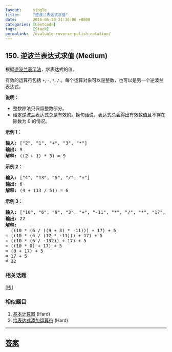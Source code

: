 ```yaml
---
layout:     single
title:      "逆波兰表达式求值"
date:       2016-05-30 21:30:00 +0800
categories: [Leetcode]
tags:       [Stack]
permalink:  /evaluate-reverse-polish-notation/
---
```


## 150. 逆波兰表达式求值 (Medium)

<p>根据<a href="https://baike.baidu.com/item/%E9%80%86%E6%B3%A2%E5%85%B0%E5%BC%8F/128437" target="_blank">逆波兰表示法</a>，求表达式的值。</p>

<p>有效的运算符包括&nbsp;<code>+</code>,&nbsp;<code>-</code>,&nbsp;<code>*</code>,&nbsp;<code>/</code>&nbsp;。每个运算对象可以是整数，也可以是另一个逆波兰表达式。</p>

<p><strong>说明：</strong></p>

<ul>
	<li>整数除法只保留整数部分。</li>
	<li>给定逆波兰表达式总是有效的。换句话说，表达式总会得出有效数值且不存在除数为 0 的情况。</li>
</ul>

<p><strong>示例&nbsp;1：</strong></p>

<pre><strong>输入:</strong> [&quot;2&quot;, &quot;1&quot;, &quot;+&quot;, &quot;3&quot;, &quot;*&quot;]
<strong>输出:</strong> 9
<strong>解释:</strong> ((2 + 1) * 3) = 9
</pre>

<p><strong>示例&nbsp;2：</strong></p>

<pre><strong>输入:</strong> [&quot;4&quot;, &quot;13&quot;, &quot;5&quot;, &quot;/&quot;, &quot;+&quot;]
<strong>输出:</strong> 6
<strong>解释:</strong> (4 + (13 / 5)) = 6
</pre>

<p><strong>示例&nbsp;3：</strong></p>

<pre><strong>输入:</strong> [&quot;10&quot;, &quot;6&quot;, &quot;9&quot;, &quot;3&quot;, &quot;+&quot;, &quot;-11&quot;, &quot;*&quot;, &quot;/&quot;, &quot;*&quot;, &quot;17&quot;, &quot;+&quot;, &quot;5&quot;, &quot;+&quot;]
<strong>输出:</strong> 22
<strong>解释:</strong> 
  ((10 * (6 / ((9 + 3) * -11))) + 17) + 5
= ((10 * (6 / (12 * -11))) + 17) + 5
= ((10 * (6 / -132)) + 17) + 5
= ((10 * 0) + 17) + 5
= (0 + 17) + 5
= 17 + 5
= 22</pre>

### 相关话题
  [[栈](https://github.com/openset/leetcode/tree/master/tag/stack/README.md)]

### 相似题目
  1. [基本计算器](/basic-calculator) (Hard)
  1. [给表达式添加运算符](/expression-add-operators) (Hard)

---

## [答案](https://github.com/openset/leetcode/tree/master/problems/evaluate-reverse-polish-notation)
